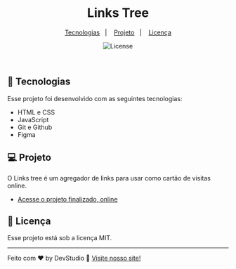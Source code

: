 <h1 align="center"> Links Tree </h1>

<p align="center">
  <a href="#-tecnologias">Tecnologias</a>&nbsp;&nbsp;&nbsp;|&nbsp;&nbsp;&nbsp;
  <a href="#-projeto">Projeto</a>&nbsp;&nbsp;&nbsp;|&nbsp;&nbsp;&nbsp;
  <a href="#memo-licença">Licença</a>
</p>

<p align="center">
  <img alt="License" src="https://img.shields.io/static/v1?label=license&message=MIT&color=49AA26&labelColor=000000">
</p>

<br>

## 🚀 Tecnologias

Esse projeto foi desenvolvido com as seguintes tecnologias:

- HTML e CSS
- JavaScript
- Git e Github
- Figma

## 💻 Projeto

O Links tree é um agregador de links para usar como cartão de visitas online.

- [Acesse o projeto finalizado, online](https://danilobsantos.github.io/)

## :memo: Licença

Esse projeto está sob a licença MIT.

---

Feito com ♥ by DevStudio :wave: [Visite nosso site!](https://devstudio.com.br)
